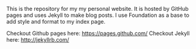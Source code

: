 This is the repository for my my personal website. It is hosted by GitHub pages
and uses Jekyll to make blog posts. I use Foundation as a base to add style and
format to my index page. 

Checkout Github pages here: https://pages.github.com/
Checkout Jekyll here: http://jekyllrb.com/